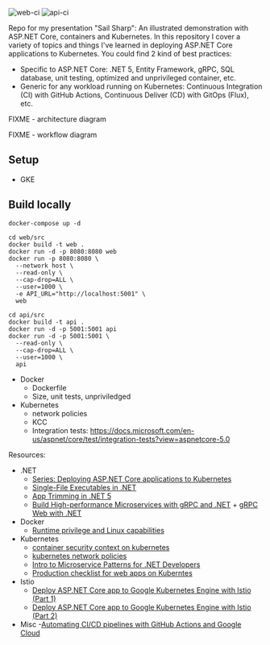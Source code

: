 ![web-ci](https://github.com/mathieu-benoit/dotnet-on-kubernetes/workflows/web-ci/badge.svg?branch=main) ![api-ci](https://github.com/mathieu-benoit/dotnet-on-kubernetes/workflows/api-ci/badge.svg?branch=main)

Repo for my presentation "Sail Sharp": An illustrated demonstration with ASP.NET Core, containers and Kubernetes. In this repository I cover a variety of topics and things I've learned in deploying ASP.NET Core applications to Kubernetes. You could find 2 kind of best practices:
- Specific to ASP.NET Core: .NET 5, Entity Framework, gRPC, SQL database, unit testing, optimized and unprivileged container, etc.
- Generic for any workload running on Kubernetes: Continuous Integration (CI) with GitHub Actions, Continuous Deliver (CD) with GitOps (Flux), etc.

FIXME - architecture diagram

FIXME - workflow diagram

## Setup

- GKE

## Build locally

```
docker-compose up -d
```

```
cd web/src
docker build -t web .
docker run -d -p 8080:8080 web
docker run -p 8080:8080 \
  --network host \
  --read-only \
  --cap-drop=ALL \
  --user=1000 \
  -e API_URL="http://localhost:5001" \
  web

cd api/src
docker build -t api .
docker run -d -p 5001:5001 api
docker run -d -p 5001:5001 \
  --read-only \
  --cap-drop=ALL \
  --user=1000 \
  api
```

- Docker
  - Dockerfile
  - Size, unit tests, unpriviledged
- Kubernetes
  - network policies
  - KCC
  - Integration tests: https://docs.microsoft.com/en-us/aspnet/core/test/integration-tests?view=aspnetcore-5.0

Resources:
- .NET
  - [Series: Deploying ASP.NET Core applications to Kubernetes](https://andrewlock.net/series/deploying-asp-net-core-applications-to-kubernetes/)
  - [Single-File Executables in .NET](https://levelup.gitconnected.com/single-file-executables-in-net-core-3-1-and-the-quest-for-a-sub-50mb-docker-container-f44cb1274121)
  - [App Trimming in .NET 5](https://devblogs.microsoft.com/dotnet/app-trimming-in-net-5/)
  - [Build High-performance Microservices with gRPC and .NET](https://www.youtube.com/watch?v=EJ8M2Em5Zzc) + [gRPC Web with .NET](https://channel9.msdn.com/Shows/On-NET/gRPC-Web-with-NET)
- Docker
  - [Runtime privilege and Linux capabilities](https://docs.docker.com/engine/reference/run/#runtime-privilege-and-linux-capabilities)
- Kubernetes
  - [container security context on kubernetes](https://alwaysupalwayson.com/pod-security-context/)
  - [kubernetes network policies](https://alwaysupalwayson.com/posts/2019/09/calico/)
  - [Intro to Microservice Patterns for .NET Developers](https://www.youtube.com/watch?v=zW4INO353Xg)
  - [Production checklist for web apps on Kuberntes](https://srcco.de/posts/web-service-on-kubernetes-production-checklist-2019.html)
- Istio
  - [Deploy ASP.NET Core app to Google Kubernetes Engine with Istio (Part 1)](https://codelabs.developers.google.com/codelabs/cloud-istio-aspnetcore-part1#0)
  - [Deploy ASP.NET Core app to Google Kubernetes Engine with Istio (Part 2)](https://codelabs.developers.google.com/codelabs/cloud-istio-aspnetcore-part2#0)
- Misc
  -[Automating CI/CD pipelines with GitHub Actions and Google Cloud](https://resources.github.com/webcasts/Automating-CI-CD-Actions-Google-Cloud-thankyou)